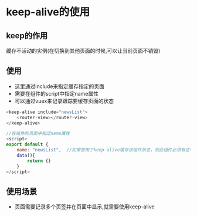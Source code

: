 
# keep-alive的使用

## keep的作用

缓存不活动的实例(在切换到其他页面的时候,可以让当前页面不销毁)

## 使用

- 这里通过include来指定缓存指定的页面
- 需要在组件的script中指定name属性
- 可以通过vuex来记录跟踪要缓存页面的状态

```JavaScript
<keep-alive include="newsList">
    <router-view></router-view>
</keep-alive>

//在组件的页面中指定name属性
<script>
export default {
    name: "newsList",  //如果使用了keep-alive缓存该组件状态，则此组件必须有这个属性。
    data(){
        return {}
    }
</script>
```

## 使用场景

- 页面需要记录多个页签并在页面中显示,就需要使用keep-alive
